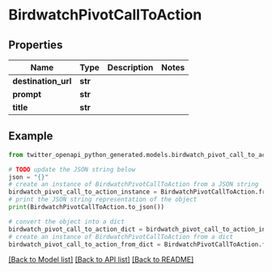 # BirdwatchPivotCallToAction


## Properties

Name | Type | Description | Notes
------------ | ------------- | ------------- | -------------
**destination_url** | **str** |  | 
**prompt** | **str** |  | 
**title** | **str** |  | 

## Example

```python
from twitter_openapi_python_generated.models.birdwatch_pivot_call_to_action import BirdwatchPivotCallToAction

# TODO update the JSON string below
json = "{}"
# create an instance of BirdwatchPivotCallToAction from a JSON string
birdwatch_pivot_call_to_action_instance = BirdwatchPivotCallToAction.from_json(json)
# print the JSON string representation of the object
print(BirdwatchPivotCallToAction.to_json())

# convert the object into a dict
birdwatch_pivot_call_to_action_dict = birdwatch_pivot_call_to_action_instance.to_dict()
# create an instance of BirdwatchPivotCallToAction from a dict
birdwatch_pivot_call_to_action_from_dict = BirdwatchPivotCallToAction.from_dict(birdwatch_pivot_call_to_action_dict)
```
[[Back to Model list]](../README.md#documentation-for-models) [[Back to API list]](../README.md#documentation-for-api-endpoints) [[Back to README]](../README.md)


